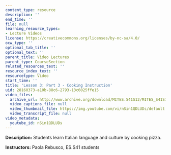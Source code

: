 ```yaml
---
content_type: resource
description: ''
end_time: ''
file: null
learning_resource_types:
- Lecture Videos
license: https://creativecommons.org/licenses/by-nc-sa/4.0/
ocw_type: ''
optional_tab_title: ''
optional_text: ''
parent_title: Video Lectures
parent_type: CourseSection
related_resources_text: ''
resource_index_text: ''
resourcetype: Video
start_time: ''
title: 'Lesson 3: Part 3 - Cooking Instruction'
uid: 28160373-a10b-88c6-2793-13c6025ffe15
video_files:
  archive_url: http://www.archive.org/download/MITES.S41S12/MITES_S41S12_Lesson3_Part3_300k.mp4
  video_captions_file: null
  video_thumbnail_file: https://img.youtube.com/vi/nSin1QDLUDs/default.jpg
  video_transcript_file: null
video_metadata:
  youtube_id: nSin1QDLUDs
---
```


**Description:** Students learn Italian language and culture by cooking pizza.

**Instructors:** Paola Rebusco, ES.S41 students

